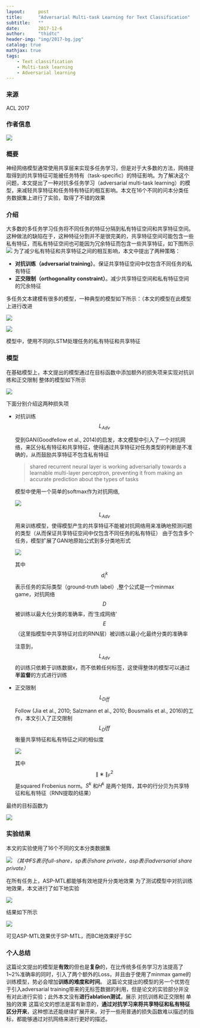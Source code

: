 ```yaml
---
layout:     post
title:      "Adversarial Multi-task Learning for Text Classification"
subtitle:   ""
date:       2017-12-6
author:     "thidtc"
header-img: "img/2017-bg.jpg"
catalog: true
mathjax: true
tags:
    - Text classification
    - Multi-task learning
    - Adversarial learning
---
```


### 来源
ACL 2017

### 作者信息
![](/img/Adversarial-Multi-task-Learning-for-Text-Classification/author_info.png)

### 概要
神经网络模型通常使用共享层来实现多任务学习，但是对于大多数的方法，网络提取得到的共享特征可能被任务特有（task-specific）的特征影响。为了解决这个问题，本文提出了一种对抗多任务学习（adversarial multi-task learning）的模型，来减轻共享特征和任务特有特征的相互影响。本文在16个不同的问本分类任务数据集上进行了实验，取得了不错的效果

### 介绍
大多数的多任务学习任务将不同任务的特征分隔到私有特征空间和共享特征空间。这种做法的缺陷在于，这种特征分割并不是很完美的，共享特征空间可能包含一些私有特征，而私有特征空间也可能因为冗余特征而包含一些共享特征，如下图所示
![](/img/Adversarial-Multi-task-Learning-for-Text-Classification/figure1.png)
为了减少私有特征和共享特征之间的相互影响，本文中提出了两种策略：
* **对抗训练（adversarial training）**。保证共享特征空间中仅包含不同任务的私有特征
* **正交限制（orthogonality constraint）**。减少共享特征空间和私有特征空间的冗余特征

多任务文本建模有很多的模型，一种典型的模型如下所示：（本文的模型在此模型上进行改进

![](/img/Adversarial-Multi-task-Learning-for-Text-Classification/figure3.png)

![](/img/Adversarial-Multi-task-Learning-for-Text-Classification/formula1.png)

模型中，使用不同的LSTM处理任务的私有特征和共享特征

### 模型
在基础模型上，本文提出的模型通过在目标函数中添加额外的损失项来实现对抗训练和正交限制
整体的模型如下所示

![](/img/Adversarial-Multi-task-Learning-for-Text-Classification/figure4.png)

下面分别介绍这两种损失项
* 对抗训练   $$ L_{Adv} $$

  受到GAN(Goodfellow et al., 2014)的启发，本文模型中引入了一个对抗网络，来区分私有特征和共享特征，使得通过共享特征对任务类型的判断是不准确的，从而鼓励共享特征不包含私有特征

  > shared recurrent neural layer is working adversarially towards a learnable multi-layer perceptron, preventing it from making an accurate prediction about the types of tasks

  模型中使用一个简单的softmax作为对抗网络,

  ![](/img/Adversarial-Multi-task-Learning-for-Text-Classification/formula2.png)

  $$ L_{Adv} $$ 用来训练模型，使得模型产生的共享特征不能被对抗网络用来准确地预测问题的类型（从而保证共享特征空间中仅包含不同任务的私有特征）
  由于包含多个任务，模型扩展了GAN地原始公式到多分类地形式

  ![](/img/Adversarial-Multi-task-Learning-for-Text-Classification/formula3.png)


  其中 $$d_i^k$$ 表示任务的实际类型（ground-truth label）,整个公式是一个minmax game，对抗网络$$ D $$被训练以最大化分类的准确率，而‘生成网络’$$ E $$（这里指模型中共享特征对应的RNN层）被训练以最小化最终分类的准确率

  注意到，$$L_{Adv}$$ 的训练只依赖于训练数据x，而不依赖任何标签，这使得整体的模型可以通过**半监督**的方式进行训练

* 正交限制  $$ L_{Diff} $$

  Follow (Jia et al., 2010; Salzmann et al., 2010; Bousmalis et al., 2016)的工作，本文引入了正交限制$$ L_Diff $$ 衡量共享特征和私有特征之间的相似度

  ![](/img/Adversarial-Multi-task-Learning-for-Text-Classification/formula4.png)

  其中  $$\| ∗ \|_F^2 $$ 是squared Frobenius norm。$S^k$ 和$H^k$ 是两个矩阵，其中的行分贝为共享特征和私有特征（RNN提取的结果）

最终的目标函数为

![](/img/Adversarial-Multi-task-Learning-for-Text-Classification/formula5.png)


### 实验结果
本文的实验使用了16个不同的文本分类数据集[](http://nlp.fudan.edu.cn/data/)

![](/img/Adversarial-Multi-task-Learning-for-Text-Classification/table1.png)
*（其中FS表示full-share，sp表示share private，asp表示adversarial share private）*

在所有任务上，ASP-MTL都能够有效地提升分类地效果
为了测试模型中对抗训练地效果，本文进行了如下地实验

![](/img/Adversarial-Multi-task-Learning-for-Text-Classification/exp_figure1.png)

结果如下所示

![](/img/Adversarial-Multi-task-Learning-for-Text-Classification/table2.png)

可见ASP-MTL效果优于SP-MTL，而BC地效果好于SC


### 个人总结
这篇论文提出的模型是**有效**的但也是**复杂**的，在比传统多任务学习方法提高了1~2%准确率的同时，引入了两个额外的Loss，并且由于使用了minmax game的训练模型，势必会增加**训练的难度和时间**。
这篇论文提出的模型的另一个优势在于引入adversarial training带来的无标签数据的利用，但是论文的实验部分并没有对此进行实验；此外本文没有**进行ablation测试**，展示 对抗训练和正交限制 单独的效果
这篇论文的想法是富有新意的，**通过对抗学习来将共享特征和私有特征区分开来**，这种想法还能继续扩展开来，对于一些用普通的损失函数难以描述的指标，都能够通过对抗网络来进行更好的描述。